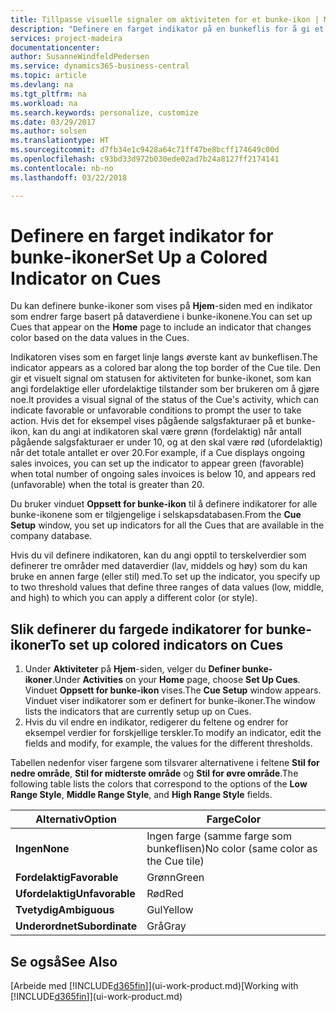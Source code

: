 ```yaml
---
title: Tillpasse visuelle signaler om aktiviteten for et bunke-ikon | Microsoft-dokumentasjon
description: "Definere en farget indikator på en bunkeflis for å gi et tilpasset visuelt signal for aktiviteten for bunke-ikonet."
services: project-madeira
documentationcenter: 
author: SusanneWindfeldPedersen
ms.service: dynamics365-business-central
ms.topic: article
ms.devlang: na
ms.tgt_pltfrm: na
ms.workload: na
ms.search.keywords: personalize, customize
ms.date: 03/29/2017
ms.author: solsen
ms.translationtype: HT
ms.sourcegitcommit: d7fb34e1c9428a64c71ff47be8bcff174649c00d
ms.openlocfilehash: c93bd33d972b030ede02ad7b24a8127ff2174141
ms.contentlocale: nb-no
ms.lasthandoff: 03/22/2018

---
```

# <a name="set-up-a-colored-indicator-on-cues"></a><span data-ttu-id="f99b8-103">Definere en farget indikator for bunke-ikoner</span><span class="sxs-lookup"><span data-stu-id="f99b8-103">Set Up a Colored Indicator on Cues</span></span>
<span data-ttu-id="f99b8-104">Du kan definere bunke-ikoner som vises på **Hjem**-siden med en indikator som endrer farge basert på dataverdiene i bunke-ikonene.</span><span class="sxs-lookup"><span data-stu-id="f99b8-104">You can set up Cues that appear on the **Home** page to include an indicator that changes color based on the data values in the Cues.</span></span>

<span data-ttu-id="f99b8-105">Indikatoren vises som en farget linje langs øverste kant av bunkeflisen.</span><span class="sxs-lookup"><span data-stu-id="f99b8-105">The indicator appears as a colored bar along the top border of the Cue tile.</span></span> <span data-ttu-id="f99b8-106">Den gir et visuelt signal om statusen for aktiviteten for bunke-ikonet, som kan angi fordelaktige eller ufordelaktige tilstander som ber brukeren om å gjøre noe.</span><span class="sxs-lookup"><span data-stu-id="f99b8-106">It provides a visual signal of the status of the Cue's activity, which can indicate favorable or unfavorable conditions to prompt the user to take action.</span></span> <span data-ttu-id="f99b8-107">Hvis det for eksempel vises pågående salgsfakturaer på et bunke-ikon, kan du angi at indikatoren skal være grønn (fordelaktig) når antall pågående salgsfakturaer er under 10, og at den skal være rød (ufordelaktig) når det totale antallet er over 20.</span><span class="sxs-lookup"><span data-stu-id="f99b8-107">For example, if a Cue displays ongoing sales invoices, you can set up the indicator to appear green (favorable) when total number of ongoing sales invoices is below 10, and appears red (unfavorable) when the total is greater than 20.</span></span>

<span data-ttu-id="f99b8-108">Du bruker vinduet **Oppsett for bunke-ikon** til å definere indikatorer for alle bunke-ikonene som er tilgjengelige i selskapsdatabasen.</span><span class="sxs-lookup"><span data-stu-id="f99b8-108">From the **Cue Setup** window, you set up indicators for all the Cues that are available in the company database.</span></span>

<span data-ttu-id="f99b8-109">Hvis du vil definere indikatoren, kan du angi opptil to terskelverdier som definerer tre områder med dataverdier (lav, middels og høy) som du kan bruke en annen farge (eller stil) med.</span><span class="sxs-lookup"><span data-stu-id="f99b8-109">To set up the indicator, you specify up to two threshold values that define three ranges of data values (low, middle, and high) to which you can apply a different color (or style).</span></span>

## <a name="to-set-up-colored-indicators-on-cues"></a><span data-ttu-id="f99b8-110">Slik definerer du fargede indikatorer for bunke-ikoner</span><span class="sxs-lookup"><span data-stu-id="f99b8-110">To set up colored indicators on Cues</span></span>
1. <span data-ttu-id="f99b8-111">Under **Aktiviteter** på **Hjem**-siden, velger du **Definer bunke-ikoner**.</span><span class="sxs-lookup"><span data-stu-id="f99b8-111">Under **Activities** on your **Home** page, choose **Set Up Cues**.</span></span>  
   <span data-ttu-id="f99b8-112">Vinduet **Oppsett for bunke-ikon** vises.</span><span class="sxs-lookup"><span data-stu-id="f99b8-112">The **Cue Setup** window appears.</span></span> <span data-ttu-id="f99b8-113">Vinduet viser indikatorer som er definert for bunke-ikoner.</span><span class="sxs-lookup"><span data-stu-id="f99b8-113">The window lists the indicators that are currently setup up on Cues.</span></span>
2. <span data-ttu-id="f99b8-114">Hvis du vil endre en indikator, redigerer du feltene og endrer for eksempel verdier for forskjellige terskler.</span><span class="sxs-lookup"><span data-stu-id="f99b8-114">To modify an indicator, edit the fields and modify, for example, the values for the different thresholds.</span></span>  

<span data-ttu-id="f99b8-115">Tabellen nedenfor viser fargene som tilsvarer alternativene i feltene **Stil for nedre område**, **Stil for midterste område** og **Stil for øvre område**.</span><span class="sxs-lookup"><span data-stu-id="f99b8-115">The following table lists the colors that correspond to the options of the **Low Range Style**, **Middle Range Style**, and **High Range Style** fields.</span></span>

| <span data-ttu-id="f99b8-116">Alternativ</span><span class="sxs-lookup"><span data-stu-id="f99b8-116">Option</span></span> | <span data-ttu-id="f99b8-117">Farge</span><span class="sxs-lookup"><span data-stu-id="f99b8-117">Color</span></span> |
| --- | --- |
| <span data-ttu-id="f99b8-118">**Ingen**</span><span class="sxs-lookup"><span data-stu-id="f99b8-118">**None**</span></span> |<span data-ttu-id="f99b8-119">Ingen farge (samme farge som bunkeflisen)</span><span class="sxs-lookup"><span data-stu-id="f99b8-119">No color (same color as the Cue tile)</span></span>|
| <span data-ttu-id="f99b8-120">**Fordelaktig**</span><span class="sxs-lookup"><span data-stu-id="f99b8-120">**Favorable**</span></span> |<span data-ttu-id="f99b8-121">Grønn</span><span class="sxs-lookup"><span data-stu-id="f99b8-121">Green</span></span> |
| <span data-ttu-id="f99b8-122">**Ufordelaktig**</span><span class="sxs-lookup"><span data-stu-id="f99b8-122">**Unfavorable**</span></span> |<span data-ttu-id="f99b8-123">Rød</span><span class="sxs-lookup"><span data-stu-id="f99b8-123">Red</span></span> |
| <span data-ttu-id="f99b8-124">**Tvetydig**</span><span class="sxs-lookup"><span data-stu-id="f99b8-124">**Ambiguous**</span></span> |<span data-ttu-id="f99b8-125">Gul</span><span class="sxs-lookup"><span data-stu-id="f99b8-125">Yellow</span></span> |
| <span data-ttu-id="f99b8-126">**Underordnet**</span><span class="sxs-lookup"><span data-stu-id="f99b8-126">**Subordinate**</span></span> |<span data-ttu-id="f99b8-127">Grå</span><span class="sxs-lookup"><span data-stu-id="f99b8-127">Gray</span></span> |

## <a name="see-also"></a><span data-ttu-id="f99b8-128">Se også</span><span class="sxs-lookup"><span data-stu-id="f99b8-128">See Also</span></span>
<span data-ttu-id="f99b8-129">[Arbeide med [!INCLUDE[d365fin](includes/d365fin_md.md)]](ui-work-product.md)</span><span class="sxs-lookup"><span data-stu-id="f99b8-129">[Working with [!INCLUDE[d365fin](includes/d365fin_md.md)]](ui-work-product.md)</span></span>

